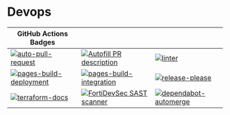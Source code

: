 # Devops

| GitHub Actions Badges                                                                                                                                                                                                                           |                                                                                                                                                                                                                                                |                                                                                                                                                                                                                                       |
|-------------------------------------------------------------------------------------------------------------------------------------------------------------------------------------------------------------------------------------------------|------------------------------------------------------------------------------------------------------------------------------------------------------------------------------------------------------------------------------------------------|---------------------------------------------------------------------------------------------------------------------------------------------------------------------------------------------------------------------------------------|
| [![auto-pull-request](https://github.com/robinmordasiewicz/fortinet-devops/actions/workflows/auto-pull-request.yml/badge.svg)](https://github.com/robinmordasiewicz/fortinet-devops/actions/workflows/auto-pull-request.yml)                    | [![Autofill PR description](https://github.com/robinmordasiewicz/fortinet-devops/actions/workflows/openai-pr-description.yml/badge.svg)](https://github.com/robinmordasiewicz/fortinet-devops/actions/workflows/openai-pr-description.yml)     | [![linter](https://github.com/robinmordasiewicz/fortinet-devops/actions/workflows/linter.yml/badge.svg)](https://github.com/robinmordasiewicz/fortinet-devops/actions/workflows/linter.yml)                                           |
| [![pages-build-deployment](https://github.com/robinmordasiewicz/fortinet-devops/actions/workflows/pages/pages-build-deployment/badge.svg)](https://github.com/robinmordasiewicz/fortinet-devops/actions/workflows/pages/pages-build-deployment) | [![pages-build-integration](https://github.com/robinmordasiewicz/fortinet-devops/actions/workflows/pages-build-integration.yml/badge.svg)](https://github.com/robinmordasiewicz/fortinet-devops/actions/workflows/pages-build-integration.yml) | [![release-please](https://github.com/robinmordasiewicz/fortinet-devops/actions/workflows/release-please.yml/badge.svg)](https://github.com/robinmordasiewicz/fortinet-devops/actions/workflows/release-please.yml)                   |
| [![terraform-docs](https://github.com/robinmordasiewicz/fortinet-devops/actions/workflows/terraform-docs.yml/badge.svg)](https://github.com/robinmordasiewicz/fortinet-devops/actions/workflows/terraform-docs.yml)                             | [![FortiDevSec SAST scanner](https://github.com/robinmordasiewicz/fortigate-azure-terraform/actions/workflows/sast.yml/badge.svg)](https://github.com/robinmordasiewicz/fortigate-azure-terraform/actions/workflows/sast.yml)                  | [![dependabot-automerge](https://github.com/robinmordasiewicz/fortinet-devops/actions/workflows/dependabot-automerge.yml/badge.svg)](https://github.com/robinmordasiewicz/fortinet-devops/actions/workflows/dependabot-automerge.yml) |
